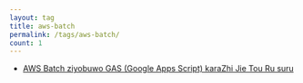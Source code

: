```yaml
---
layout: tag
title: aws-batch
permalink: /tags/aws-batch/
count: 1
---
```


- [AWS Batch ziyobuwo GAS (Google Apps Script) karaZhi Jie Tou Ru suru](https://akkinoc.dev/posts/2022/06/10/aws-batch-submit-job-from-google-apps-script/)
